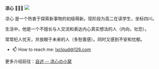 **凉心** 🧑🏻‍💻 ![](https://visitor-badge.laobi.icu/badge?page_id=Lxcloud)

凉心 是一个热衷于探索新事物的初级萌新。现阶段为高二在读学生，坐标四川。

生活中，他是一个不擅长与人交流和表达内心真实想法的人（内向，社恐）。

常常杞人忧天，并放眼于未来的人（多愁善感）。同时又感到不安和忧郁。

- 📫 How to reach me: lxcloud@126.com

更多介绍前往：[自述 -- 凉心の小窝](https://xia.lt/about)
